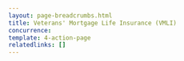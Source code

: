 ```yaml
---
layout: page-breadcrumbs.html
title: Veterans' Mortgage Life Insurance (VMLI)
concurrence: 
template: 4-action-page
relatedlinks: []
---
```




<script src="https://standards.usa.gov/assets/js/vendor/uswds.min.js" type="text/javascript"></script>

<!--- TODO: find a proper place to import USWDS JS for static pages -->
